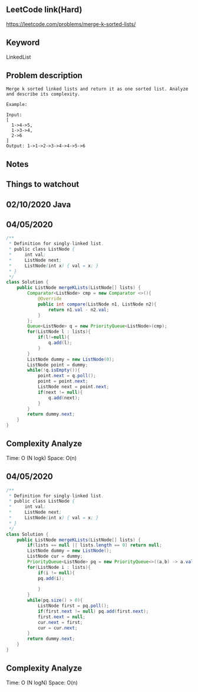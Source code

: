 ## LeetCode link(Hard)
https://leetcode.com/problems/merge-k-sorted-lists/

## Keyword
LinkedList

## Problem description
```
Merge k sorted linked lists and return it as one sorted list. Analyze and describe its complexity.

Example:

Input:
[
  1->4->5,
  1->3->4,
  2->6
]
Output: 1->1->2->3->4->4->5->6
```



## Notes


## Things to watchout

## 02/10/2020 Java
## 04/05/2020
```java
/**
 * Definition for singly-linked list.
 * public class ListNode {
 *     int val;
 *     ListNode next;
 *     ListNode(int x) { val = x; }
 * }
 */
class Solution {
    public ListNode mergeKLists(ListNode[] lists) {
        Comparator<ListNode> cmp = new Comparator <>(){
            @Override
            public int compare(ListNode n1, ListNode n2){
                return n1.val - n2.val;
            }
        };
        Queue<ListNode> q = new PriorityQueue<ListNode>(cmp);
        for(ListNode l : lists){
            if(l!=null){
                q.add(l);
            }            
        }
        ListNode dummy = new ListNode(0);
        ListNode point = dummy;
        while(!q.isEmpty()){
            point.next = q.poll();
            point = point.next;
            ListNode next = point.next;
            if(next != null){
                q.add(next);
            }
        }
        return dummy.next;
    }
}

```
## Complexity Analyze
Time: O (N logk)
Space: O(n)


## 04/05/2020
```Java
/**
 * Definition for singly-linked list.
 * public class ListNode {
 *     int val;
 *     ListNode next;
 *     ListNode(int x) { val = x; }
 * }
 */
class Solution {
    public ListNode mergeKLists(ListNode[] lists) {
        if(lists == null || lists.length == 0) return null;
        ListNode dummy = new ListNode();
        ListNode cur = dummy;
        PriorityQueue<ListNode> pq = new PriorityQueue<>((a,b) -> a.val - b.val);
        for(ListNode i : lists){
            if(i != null){
            pq.add(i);
                
            }
        }
        while(pq.size() > 0){
            ListNode first = pq.poll();
            if(first.next != null) pq.add(first.next);
            first.next = null;
            cur.next = first;
            cur = cur.next;
        }
        return dummy.next;
    }
}
```
## Complexity Analyze
Time: O (N logN)
Space: O(n)
